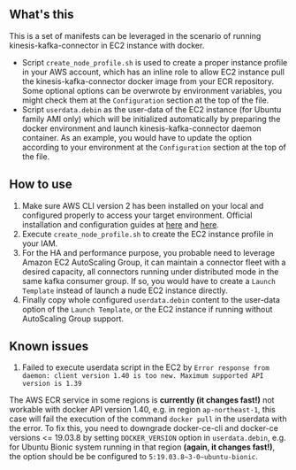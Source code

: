 ## What's this

This is a set of manifests can be leveraged in the scenario of running kinesis-kafka-connector in EC2 instance with docker.

- Script `create_node_profile.sh` is used to create a proper instance profile in your AWS account, which has an inline role to allow EC2 instance pull the kinesis-kafka-connector docker image from your ECR repository.
  Some optional options can be overwrote by environment variables, you might check them at the `Configuration` section at the top of the file.
- Script `userdata.debin` as the user-data of the EC2 instance (for Ubuntu family AMI only) which will be initialized automatically by preparing the docker environment and launch kinesis-kafka-connector daemon container.
  As an example, you would have to update the option according to your environment at the `Configuration` section at the top of the file. 

## How to use

1. Make sure AWS CLI version 2 has been installed on your local and configured properly to access your target environment.
   Official installation and configuration guides at [here](https://docs.aws.amazon.com/cli/latest/userguide/install-cliv2.html) and [here](https://docs.aws.amazon.com/cli/latest/userguide/cli-chap-configure.html).
2. Execute `create_node_profile.sh` to create the EC2 instance profile in your IAM.
3. For the HA and performance purpose, you probable need to leverage Amazon EC2 AutoScaling Group, it can maintain a connector fleet with a desired capacity, all connectors running under distributed mode in the same kafka consumer group.
   If so, you would have to create a `Launch Template` instead of launch a nude EC2 instance directly.
4. Finally copy whole configured `userdata.debin` content to the user-data option of the `Launch Template`, or the EC2 instance if running without AutoScaling Group support.


## Known issues

1. Failed to execute userdata script in the EC2 by ``Error response from daemon: client version 1.40 is too new. Maximum supported API version is 1.39``

The AWS ECR service in some regions is **currently (it changes fast!)** not workable with docker API version 1.40, e.g. in region `ap-northeast-1`,
this case will fail the execution of the command `docker pull` in the userdata with the error. To fix this, you need to downgrade docker-ce-cli and docker-ce versions <= 19.03.8 by setting `DOCKER_VERSION` option in `userdata.debin`,
e.g. for Ubuntu Bionic system running in that region **(again, it changes fast!)**, the option should be be configured to `5:19.03.8~3-0~ubuntu-bionic`.

